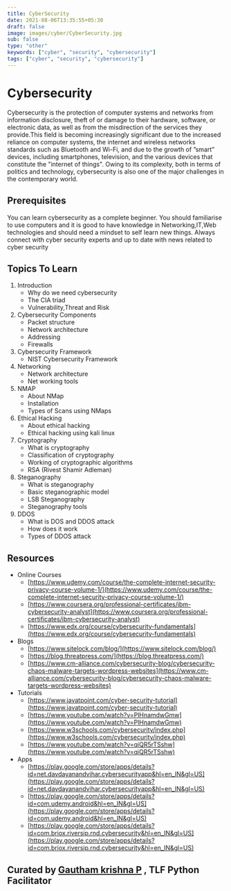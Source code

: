 ```yaml
---
title: CyberSecurity
date: 2021-08-06T13:35:55+05:30
draft: false
image: images/cyber/CyberSecurity.jpg
sub: false
type: "other"
keywords: ["cyber", "security", "cybersecurity"]
tags: ["cyber", "security", "cybersecurity"]
---
```


# Cybersecurity

Cybersecurity is the protection of computer systems and networks from information disclosure, theft of or damage to their hardware, software, or electronic data, as well as from the misdirection of the services they provide.This field is becoming increasingly significant due to the increased reliance on computer systems, the internet and wireless networks standards such as Bluetooth and Wi-Fi, and due to the growth of ”smart” devices, including smartphones, television, and the various devices that constitute the "internet of things". Owing to its complexity, both in terms of politics and technology, cybersecurity is also one of the major challenges in the contemporary world.

## Prerequisites

You can learn cybersecurity as a complete beginner. You should familiarise to use computers and it is good to have knowledge in Networking,IT,Web technologies and should need a mindset to self learn new things. Always connect with cyber security experts and up to date with news related to cyber security

## Topics To Learn

1. Introduction
   - Why do we need cybersecurity
   - The CIA triad
   - Vulnerability,Threat and Risk
2. Cybersecurity Components
   - Packet structure
   - Network architecture
   - Addressing
   - Firewalls
3. Cybersecurity Framework
   - NIST Cybersecurity Framework
4. Networking
   - Network architecture
   - Net working tools
5. NMAP
   - About NMap
   - Installation
   - Types of Scans using NMaps
6. Ethical Hacking
   - About ethical hacking
   - Ethical hacking using kali linux
7. Cryptography
   - What is cryptography
   - Classification of cryptography
   - Working of cryptographic algorithms
   - RSA (Rivest Shamir Adleman)
8. Steganography
   - What is steganography
   - Basic steganographic model
   - LSB Steganography
   - Steganography tools
9. DDOS
   - What is DOS and DDOS attack
   - How does it work
   - Types of DDOS attack

## Resources

- Online Courses
  - [https://www.udemy.com/course/the-complete-internet-security-privacy-course-volume-1/](https://www.udemy.com/course/the-complete-internet-security-privacy-course-volume-1/)
  - [https://www.coursera.org/professional-certificates/ibm-cybersecurity-analyst](https://www.coursera.org/professional-certificates/ibm-cybersecurity-analyst)
  - [https://www.edx.org/course/cybersecurity-fundamentals](https://www.edx.org/course/cybersecurity-fundamentals)
- Blogs
  - [https://www.sitelock.com/blog/](https://www.sitelock.com/blog/)
  - [https://blog.threatpress.com/](https://blog.threatpress.com/)
  - [https://www.cm-alliance.com/cybersecurity-blog/cybersecurity-chaos-malware-targets-wordpress-websites](https://www.cm-alliance.com/cybersecurity-blog/cybersecurity-chaos-malware-targets-wordpress-websites)
- Tutorials
  - [https://www.javatpoint.com/cyber-security-tutorial](https://www.javatpoint.com/cyber-security-tutorial)
  - [https://www.youtube.com/watch?v=PlHnamdwGmw](https://www.youtube.com/watch?v=PlHnamdwGmw)
  - [https://www.w3schools.com/cybersecurity/index.php](https://www.w3schools.com/cybersecurity/index.php)
  - [https://www.youtube.com/watch?v=qiQR5rTSshw](https://www.youtube.com/watch?v=qiQR5rTSshw)
- Apps
  - [https://play.google.com/store/apps/details?id=net.davdayanandvihar.cybersecurityapp&hl=en_IN&gl=US](https://play.google.com/store/apps/details?id=net.davdayanandvihar.cybersecurityapp&hl=en_IN&gl=US)
  - [https://play.google.com/store/apps/details?id=com.udemy.android&hl=en_IN&gl=US](https://play.google.com/store/apps/details?id=com.udemy.android&hl=en_IN&gl=US)
  - [https://play.google.com/store/apps/details?id=com.briox.riversip.rnd.cybersecurity&hl=en_IN&gl=US](https://play.google.com/store/apps/details?id=com.briox.riversip.rnd.cybersecurity&hl=en_IN&gl=US)

## Curated by [Gautham krishna P](https://github.com/gauthamkrishna1312) , TLF Python Facilitator
